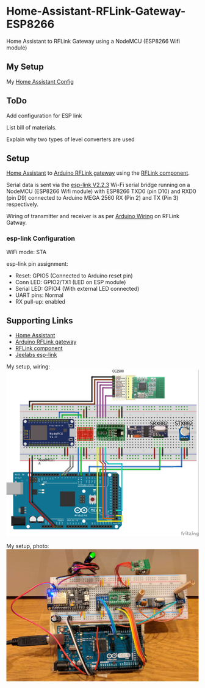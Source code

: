 # Home-Assistant-RFLink-Gateway-ESP8266
Home Assistant to RFLink Gateway using a NodeMCU (ESP8266 Wifi module)

## My Setup
My [Home Assistant Config](https://github.com/Genestealer/Home-Assistant-Configuration)

## ToDo 
Add configuration for ESP link

List bill of materials.

Explain why two types of level converters are used
  
## Setup

[Home Assistant](https://home-assistant.io/) to [Arduino RFLink gateway](http://www.nemcon.nl/blog2/) using the [RFLink component](https://home-assistant.io/components/rflink/).

Serial data is sent via the [esp-link V2.2.3](https://github.com/jeelabs/esp-link/releases/tag/v2.2.3) Wi-Fi serial bridge running on a NodeMCU (ESP8266 Wifi module) with ESP8266 TXD0 (pin D10) and RXD0 (pin D9) connected to Arduino MEGA 2560 RX (Pin 2) and TX (Pin 3) respectively. 

Wiring of transmitter and receiver is as per [Arduino Wiring](http://www.nemcon.nl/blog2/wiring) on RFLink Gatway.

### esp-link Configuration

WiFi mode:	STA

esp-link pin assignment:
- Reset: GPIO5 (Connected to Arduino reset pin)
- Conn LED: GPIO2/TX1 (LED on ESP module)
- Serial LED: GPIO4 (With external LED connected)
- UART pins: Normal
- RX pull-up: enabled



## Supporting Links
- [Home Assistant](https://home-assistant.io/)
- [Arduino RFLink gateway](http://www.nemcon.nl/blog2/)
- [RFLink component](https://home-assistant.io/components/rflink/)
- [Jeelabs esp-link](https://github.com/jeelabs/esp-link)


My setup, wiring:
![Diagram](https://raw.githubusercontent.com/Genestealer/Home-Assistant-RFLink-Gateway-ESP8266/master/RFLink_Gatway_bb.jpg)

My setup, photo:
![Diagram](https://raw.githubusercontent.com/Genestealer/Home-Assistant-RFLink-Gateway-ESP8266/master/Home-Assistant-RFLink-Gateway-ESP8266.jpg)
